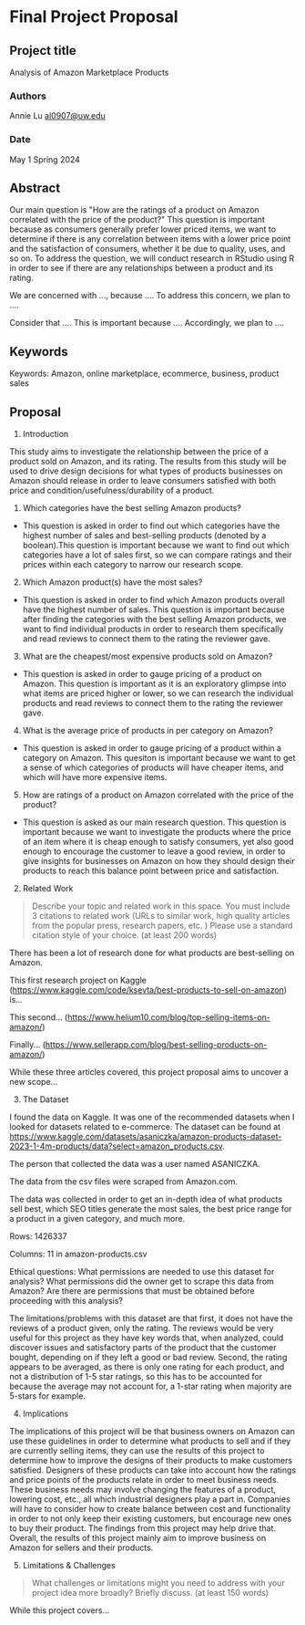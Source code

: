 # Final Project Proposal

## Project title

Analysis of Amazon Marketplace Products

### Authors

Annie Lu al0907@uw.edu
### Date

May 1
Spring 2024
## Abstract

Our main question is "How are the ratings of a product on Amazon correlated with the price of the product?" This question is important because as consumers generally prefer lower priced items, we want to determine if there is any correlation between items with a lower price point and the satisfaction of consumers, whether it be due to quality, uses, and so on. To address the question, we will conduct research in RStudio using R in order to see if there are any relationships between a product and its rating.

We are concerned with ..., because .... To address this concern, we plan to ....

Consider that .... This is important because .... Accordingly, we plan to ....

## Keywords

Keywords: Amazon, online marketplace, ecommerce, business, product sales

## Proposal

1. Introduction  

This study aims to investigate the relationship between the price of a product sold on Amazon, and its rating. The results from this study will be used to drive design decisions for what types of products businesses on Amazon should release in order to leave consumers satisfied with both price and condition/usefulness/durability of a product.

1. Which categories have the best selling Amazon products?
- This question is asked in order to find out which categories have the highest number of sales and best-selling products (denoted by a boolean).This question is important because we want to find out which categories have a lot of sales first, so we can compare ratings and their prices within each category to narrow our research scope.

2. Which Amazon product(s) have the most sales?
- This question is asked in order to find which Amazon products overall have the highest number of sales. This question is important because after finding the categories with the best selling Amazon products, we want to find individual products in order to research them specifically and read reviews to connect them to the rating the reviewer gave.

3. What are the cheapest/most expensive products sold on Amazon?
- This question is asked in order to gauge pricing of a product on Amazon. This question is important as it is an exploratory glimpse into what items are priced higher or lower, so we can research the individual products and read reviews to connect them to the rating the reviewer gave.

4. What is the average price of products in per category on Amazon?
- This question is asked in order to gauge pricing of a product within a category on Amazon. This quesiton is important because we want to get a sense of which categories of products will have cheaper items, and which will have more expensive items.

5. How are ratings of a product on Amazon correlated with the price of the product?
- This question is asked as our main research question. This question is important because we want to investigate the products where the price of an item where it is cheap enough to satisfy consumers, yet also good enough to encourage the customer to leave a good review, in order to give insights for businesses on Amazon on how they should design their products to reach this balance point between price and satisfaction.


2. Related Work  

> Describe your topic and related work in this space. You must include 3 citations to related work (URLs to similar work, high quality articles from the popular press, research papers, etc. ) Please use a standard citation style of your choice. (at least 200 words)

There has been a lot of research done for what products are best-selling on Amazon.

This first research project on Kaggle (https://www.kaggle.com/code/ksevta/best-products-to-sell-on-amazon) is...

This second... (https://www.helium10.com/blog/top-selling-items-on-amazon/)

Finally... (https://www.sellerapp.com/blog/best-selling-products-on-amazon/)

While these three articles covered, this project proposal aims to uncover a new scope...

3. The Dataset

I found the data on Kaggle. It was one of the recommended datasets when I looked for datasets related to e-commerce. The dataset can be found at https://www.kaggle.com/datasets/asaniczka/amazon-products-dataset-2023-1-4m-products/data?select=amazon_products.csv.

The person that collected the data was a user named ASANICZKA.

The data from the csv files were scraped from Amazon.com.

The data was collected in order to get an in-depth idea of what products sell best, which SEO titles generate the most sales, the best price range for a product in a given category, and much more.

Rows: 1426337

Columns: 11 in amazon-products.csv

Ethical questions: What permissions are needed to use this dataset for analysis? What permissions did the owner get to scrape this data from Amazon? Are there are permissions that must be obtained before proceeding with this analysis?

The limitations/problems with this dataset are that first, it does not have the reviews of a product given, only the rating. The reviews would be very useful for this project as they have key words that, when analyzed, could discover issues and satisfactory parts of the product that the customer bought, depending on if they left a good or bad review. Second, the rating appears to be averaged, as there is only one rating for each product, and not a distribution of 1-5 star ratings, so this has to be accounted for because the average may not account for, a 1-star rating when majority are 5-stars for example.

4. Implications

The implications of this project will be that business owners on Amazon can use these guidelines in order to determine what products to sell and if they are currently selling items, they can use the results of this project to determine how to improve the designs of their products to make customers satisfied. Designers of these products can take into account how the ratings and price points of the products relate in order to meet business needs. These business needs may involve changing the features of a product, lowering cost, etc., all which industrial designers play a part in. Companies will have to consider how to create balance between cost and functionality in order to not only keep their existing customers, but encourage new ones to buy their product. The findings from this project may help drive that. Overall, the results of this project mainly aim to improve business on Amazon for sellers and their products. 

5. Limitations & Challenges
>What challenges or limitations might you need to address with your project idea more broadly? Briefly discuss. (at least 150 words)

While this project covers...